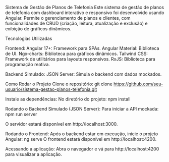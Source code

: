 Sistema de Gestão de Planos de Telefonia
Este sistema de gestão de planos de telefonia com dashboard interativo e responsivo foi desenvolvido usando Angular.
Permite o gerenciamento de planos e clientes, com funcionalidades de CRUD (criação, leitura, atualização e exclusão) e exibição de gráficos dinâmicos.

Tecnologias Utilizadas

Frontend:
Angular 17+: Framework para SPAs.
Angular Material: Biblioteca de UI.
Ngx-charts: Biblioteca para gráficos dinâmicos.
Tailwind CSS: Framework de utilitários para layouts responsivos.
RxJS: Biblioteca para programação reativa.

Backend Simulado:
JSON Server: Simula o backend com dados mockados.

Como Rodar o Projeto
Clone o repositório:
git clone https://github.com/seu-usuario/sistema-gestao-planos-telefonia.git

Instale as dependências: 
No diretório do projeto:
npm install

Rodando o Backend Simulado (JSON Server):
Para iniciar a API mockada:
npm run server

O servidor estará disponível em http://localhost:3000.

Rodando o Frontend: Após o backend estar em execução, inicie o projeto Angular:
ng serve
O frontend estará disponível em http://localhost:4200.

Acessando a aplicação: Abra o navegador e vá para http://localhost:4200 para visualizar a aplicação.
